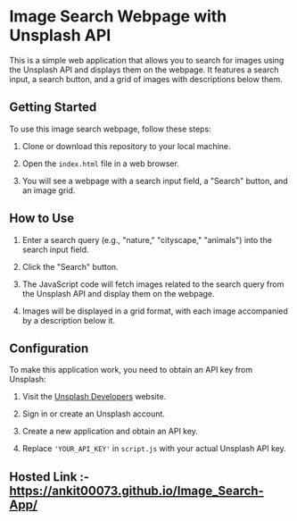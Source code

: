 # Image Search Webpage with Unsplash API

This is a simple web application that allows you to search for images using the Unsplash API and displays them on the webpage. It features a search input, a search button, and a grid of images with descriptions below them.

## Getting Started

To use this image search webpage, follow these steps:

1. Clone or download this repository to your local machine.

2. Open the `index.html` file in a web browser.

3. You will see a webpage with a search input field, a "Search" button, and an image grid.

## How to Use

1. Enter a search query (e.g., "nature," "cityscape," "animals") into the search input field.

2. Click the "Search" button.

3. The JavaScript code will fetch images related to the search query from the Unsplash API and display them on the webpage.

4. Images will be displayed in a grid format, with each image accompanied by a description below it.


## Configuration

To make this application work, you need to obtain an API key from Unsplash:

1. Visit the [Unsplash Developers](https://unsplash.com/developers) website.

2. Sign in or create an Unsplash account.

3. Create a new application and obtain an API key.

4. Replace `'YOUR_API_KEY'` in `script.js` with your actual Unsplash API key.

## Hosted Link :- https://ankit00073.github.io/Image_Search-App/


